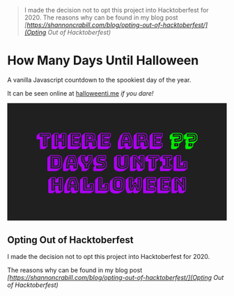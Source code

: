 > I made the decision not to opt this project into Hacktoberfest for 2020.
> The reasons why can be found in my blog post *[https://shannoncrabill.com/blog/opting-out-of-hacktoberfest/](Opting Out of Hacktoberfest)*

# How Many Days Until Halloween

A vanilla Javascript countdown to the spookiest day of the year.

It can be seen online at [halloweenti.me](https://halloweenti.me) *if you dare!*

![](assets/social-preview.png)

## Opting Out of Hacktoberfest

I made the decision not to opt this project into Hacktoberfest for 2020.

The reasons why can be found in my blog post *[https://shannoncrabill.com/blog/opting-out-of-hacktoberfest/](Opting Out of Hacktoberfest)*